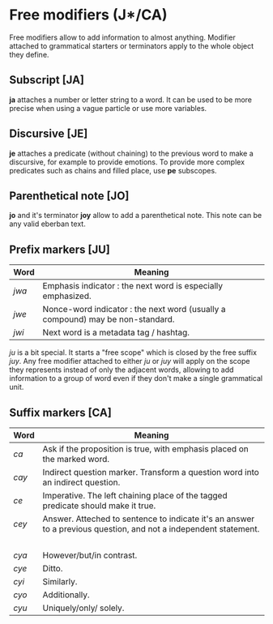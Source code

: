 # Free modifiers (J*/CA)

Free modifiers allow to add information to almost anything. Modifier attached to
grammatical starters or terminators apply to the whole object they define.

## Subscript [JA]

**ja** attaches a number or letter string to a word. It can be used to be more
precise when using a vague particle or use more variables.

## Discursive [JE]

**je** attaches a predicate (without chaining) to the previous word to make a
discursive, for example to provide emotions. To provide more complex predicates
such as chains and filled place, use **pe** subscopes.

## Parenthetical note [JO]

**jo** and it's terminator **joy** allow to add a parenthetical note. This note
can be any valid eberban text.

## Prefix markers [JU]

| Word  | Meaning                                                                        |
| ----- | ------------------------------------------------------------------------------ |
| *jwa* | Emphasis indicator : the next word is especially emphasized.                   |
| *jwe* | Nonce-word indicator : the next word (usually a compound) may be non-standard. |
| *jwi* | Next word is a metadata tag / hashtag.                                         |

*ju* is a bit special. It starts a "free scope" which is closed by the free
suffix *juy*. Any free modifier attached to either *ju* or *juy* will apply on
the scope they represents instead of only the adjacent words, allowing to add
information to a group of word even if they don't make a single grammatical
unit.

## Suffix markers [CA]

| Word   | Meaning                                                                                                          |
| ------ | ---------------------------------------------------------------------------------------------------------------- |
| *ca*   | Ask if the proposition is true, with emphasis placed on the marked word.                                         |
| *cay*  | Indirect question marker. Transform a question word into an indirect question.                                   |
| *ce*   | Imperative. The left chaining place of the tagged predicate should make it true.                                 |
| *cey*  | Answer. Atteched to sentence to indicate it's an answer to a previous question, and not a independent statement. |
| &nbsp; |                                                                                                                  |
| *cya*  | However/but/in contrast.                                                                                         |
| *cye*  | Ditto.                                                                                                           |
| *cyi*  | Similarly.                                                                                                       |
| *cyo*  | Additionally.                                                                                                    |
| *cyu*  | Uniquely/only/ solely.                                                                                           |